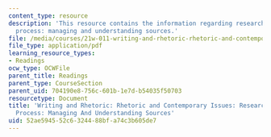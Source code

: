```yaml
---
content_type: resource
description: 'This resource contains the information regarding research and the note-taking
  process: managing and understanding sources.'
file: /media/courses/21w-011-writing-and-rhetoric-rhetoric-and-contemporary-issues-fall-2015/52ae594552c6324488bfa74c3b605de7_MIT21W_011F15_research.pdf
file_type: application/pdf
learning_resource_types:
- Readings
ocw_type: OCWFile
parent_title: Readings
parent_type: CourseSection
parent_uid: 704190e8-756c-601b-1e7d-b54035f50703
resourcetype: Document
title: 'Writing and Rhetoric: Rhetoric and Contemporary Issues: Research And The Note-Taking
  Process: Managing And Understanding Sources'
uid: 52ae5945-52c6-3244-88bf-a74c3b605de7
---
```

